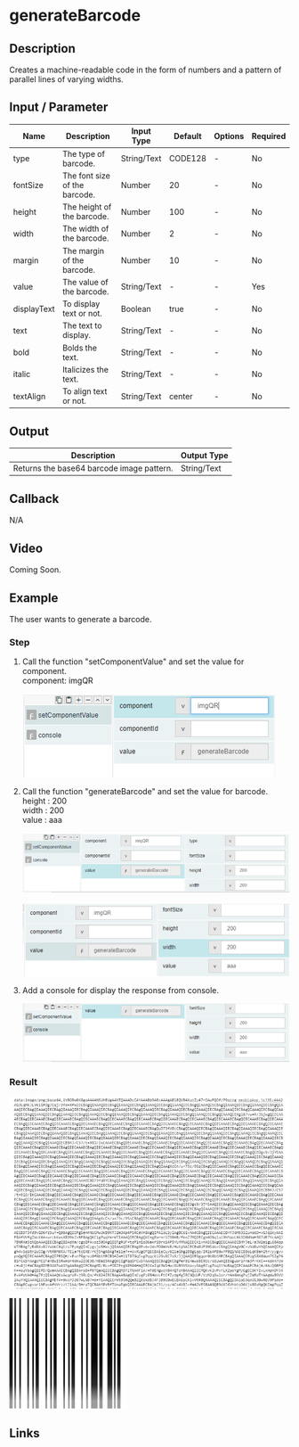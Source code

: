 # generateBarcode

## Description

Creates a machine-readable code in the form of numbers and a pattern of parallel lines of varying widths.

## Input / Parameter

| Name | Description | Input Type | Default | Options | Required |
| ------ | ------ | ------ | ------ | ------ | ------ |
| type | The type of barcode. | String/Text | CODE128 | - | No |
| fontSize | The font size of the barcode. | Number | 20 | - | No |
| height | The height of the barcode. | Number | 100 | - | No |
| width | The width of the barcode. | Number | 2 | - | No |
| margin | The margin of the barcode. | Number | 10 | - | No |
| value | The value of the barcode. | String/Text | - | - | Yes |
| displayText | To display text or not. | Boolean | true | - | No |
| text | The text to display. | String/Text | - | - | No |
| bold | Bolds the text. | String/Text | - | - | No |
| italic | Italicizes the text. | String/Text | - | - | No |
| textAlign | To align text or not. | String/Text | center | - | No |

## Output

| Description | Output Type |
| ------ | ------ |
| Returns the base64 barcode image pattern. | String/Text |

## Callback

N/A

## Video

Coming Soon.

<!-- Format: [![Video]({image-path})]({url-link}) -->

## Example

The user wants to generate a barcode.

### Step

1. Call the function "setComponentValue" and set the value for component.
   <br>
   component: imgQR<br/>
  
    ![](./generateBarcode-step-1.png)

2. Call the function "generateBarcode" and set the value for barcode.
   <br>
   height : 200 <br />
   width : 200 <br />
   value : aaa
   
   ![](./generateBarcode-step-2.png)
   
   ![](./generateBarcode-step-3.png)
   
3. Add a console for display the response from     console.
   
   ![](./generateBarcode-step-4.png)
 
### Result

   ![](./generateBarcode-result-1.png)
   
   ![](./generateBarcode-result-2.png)


## Links